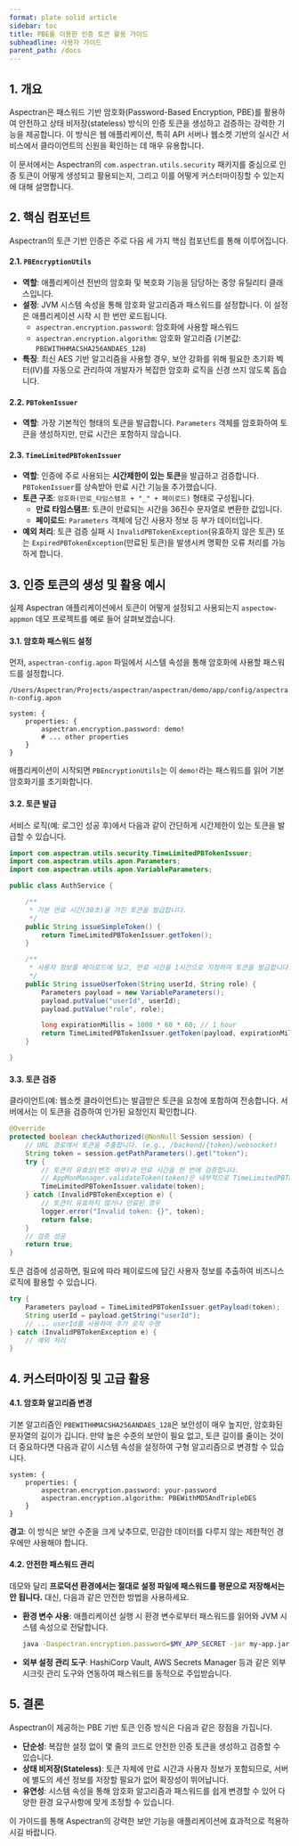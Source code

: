 ```yaml
---
format: plate solid article
sidebar: toc
title: PBE를 이용한 인증 토큰 활용 가이드
subheadline: 사용자 가이드
parent_path: /docs
---
```


## 1. 개요

Aspectran은 패스워드 기반 암호화(Password-Based Encryption, PBE)를 활용하여 안전하고 상태 비저장(stateless) 방식의 인증 토큰을 생성하고 검증하는 강력한 기능을 제공합니다. 이 방식은 웹 애플리케이션, 특히 API 서버나 웹소켓 기반의 실시간 서비스에서 클라이언트의 신원을 확인하는 데 매우 유용합니다.

이 문서에서는 Aspectran의 `com.aspectran.utils.security` 패키지를 중심으로 인증 토큰이 어떻게 생성되고 활용되는지, 그리고 이를 어떻게 커스터마이징할 수 있는지에 대해 설명합니다.

## 2. 핵심 컴포넌트

Aspectran의 토큰 기반 인증은 주로 다음 세 가지 핵심 컴포넌트를 통해 이루어집니다.

#### 2.1. `PBEncryptionUtils`

- **역할**: 애플리케이션 전반의 암호화 및 복호화 기능을 담당하는 중앙 유틸리티 클래스입니다.
- **설정**: JVM 시스템 속성을 통해 암호화 알고리즘과 패스워드를 설정합니다. 이 설정은 애플리케이션 시작 시 한 번만 로드됩니다.
    - `aspectran.encryption.password`: 암호화에 사용할 패스워드
    - `aspectran.encryption.algorithm`: 암호화 알고리즘 (기본값: `PBEWITHHMACSHA256ANDAES_128`)
- **특징**: 최신 AES 기반 알고리즘을 사용할 경우, 보안 강화를 위해 필요한 초기화 벡터(IV)를 자동으로 관리하여 개발자가 복잡한 암호화 로직을 신경 쓰지 않도록 돕습니다.

#### 2.2. `PBTokenIssuer`

- **역할**: 가장 기본적인 형태의 토큰을 발급합니다. `Parameters` 객체를 암호화하여 토큰을 생성하지만, 만료 시간은 포함하지 않습니다.

#### 2.3. `TimeLimitedPBTokenIssuer`

- **역할**: 인증에 주로 사용되는 **시간제한이 있는 토큰**을 발급하고 검증합니다. `PBTokenIssuer`를 상속받아 만료 시간 기능을 추가했습니다.
- **토큰 구조**: `암호화(만료_타임스탬프 + "_" + 페이로드)` 형태로 구성됩니다.
    - **만료 타임스탬프**: 토큰이 만료되는 시간을 36진수 문자열로 변환한 값입니다.
    - **페이로드**: `Parameters` 객체에 담긴 사용자 정보 등 부가 데이터입니다.
- **예외 처리**: 토큰 검증 실패 시 `InvalidPBTokenException`(유효하지 않은 토큰) 또는 `ExpiredPBTokenException`(만료된 토큰)을 발생시켜 명확한 오류 처리를 가능하게 합니다.

## 3. 인증 토큰의 생성 및 활용 예시

실제 Aspectran 애플리케이션에서 토큰이 어떻게 설정되고 사용되는지 `aspectow-appmon` 데모 프로젝트를 예로 들어 살펴보겠습니다.

#### 3.1. 암호화 패스워드 설정

먼저, `aspectran-config.apon` 파일에서 시스템 속성을 통해 암호화에 사용할 패스워드를 설정합니다.

`/Users/Aspectran/Projects/aspectran/aspectran/demo/app/config/aspectran-config.apon`
```apon
system: {
    properties: {
        aspectran.encryption.password: demo!
        # ... other properties
    }
}
```

애플리케이션이 시작되면 `PBEncryptionUtils`는 이 `demo!`라는 패스워드를 읽어 기본 암호화기를 초기화합니다.

#### 3.2. 토큰 발급

서비스 로직(예: 로그인 성공 후)에서 다음과 같이 간단하게 시간제한이 있는 토큰을 발급할 수 있습니다.

```java
import com.aspectran.utils.security.TimeLimitedPBTokenIssuer;
import com.aspectran.utils.apon.Parameters;
import com.aspectran.utils.apon.VariableParameters;

public class AuthService {

    /**
     * 기본 만료 시간(30초)을 가진 토큰을 발급합니다.
     */
    public String issueSimpleToken() {
        return TimeLimitedPBTokenIssuer.getToken();
    }

    /**
     * 사용자 정보를 페이로드에 담고, 만료 시간을 1시간으로 지정하여 토큰을 발급합니다.
     */
    public String issueUserToken(String userId, String role) {
        Parameters payload = new VariableParameters();
        payload.putValue("userId", userId);
        payload.putValue("role", role);

        long expirationMillis = 1000 * 60 * 60; // 1 hour
        return TimeLimitedPBTokenIssuer.getToken(payload, expirationMillis);
    }

}
```

#### 3.3. 토큰 검증

클라이언트(예: 웹소켓 클라이언트)는 발급받은 토큰을 요청에 포함하여 전송합니다. 서버에서는 이 토큰을 검증하여 인가된 요청인지 확인합니다.

```java
@Override
protected boolean checkAuthorized(@NonNull Session session) {
    // URL 경로에서 토큰을 추출합니다. (e.g., /backend/{token}/websocket)
    String token = session.getPathParameters().get("token");
    try {
        // 토큰의 유효성(변조 여부)과 만료 시간을 한 번에 검증합니다.
        // AppMonManager.validateToken(token)은 내부적으로 TimeLimitedPBTokenIssuer.validate(token)를 호출합니다.
        TimeLimitedPBTokenIssuer.validate(token);
    } catch (InvalidPBTokenException e) {
        // 토큰이 유효하지 않거나 만료된 경우
        logger.error("Invalid token: {}", token);
        return false;
    }
    // 검증 성공
    return true;
}
```

토큰 검증에 성공하면, 필요에 따라 페이로드에 담긴 사용자 정보를 추출하여 비즈니스 로직에 활용할 수 있습니다.

```java
try {
    Parameters payload = TimeLimitedPBTokenIssuer.getPayload(token);
    String userId = payload.getString("userId");
    // ... userId를 사용하여 추가 로직 수행
} catch (InvalidPBTokenException e) {
    // 예외 처리
}
```

## 4. 커스터마이징 및 고급 활용

#### 4.1. 암호화 알고리즘 변경

기본 알고리즘인 `PBEWITHHMACSHA256ANDAES_128`은 보안성이 매우 높지만, 암호화된 문자열의 길이가 깁니다. 만약 높은 수준의 보안이 필요 없고, 토큰 길이를 줄이는 것이 더 중요하다면 다음과 같이 시스템 속성을 설정하여 구형 알고리즘으로 변경할 수 있습니다.

```apon
system: {
    properties: {
        aspectran.encryption.password: your-password
        aspectran.encryption.algorithm: PBEWithMD5AndTripleDES
    }
}
```

**경고**: 이 방식은 보안 수준을 크게 낮추므로, 민감한 데이터를 다루지 않는 제한적인 경우에만 사용해야 합니다.

#### 4.2. 안전한 패스워드 관리

데모와 달리 **프로덕션 환경에서는 절대로 설정 파일에 패스워드를 평문으로 저장해서는 안 됩니다.** 대신, 다음과 같은 안전한 방법을 사용하세요.

- **환경 변수 사용**: 애플리케이션 실행 시 환경 변수로부터 패스워드를 읽어와 JVM 시스템 속성으로 전달합니다.

    ```sh
    java -Daspectran.encryption.password=$MY_APP_SECRET -jar my-app.jar
    ```

- **외부 설정 관리 도구**: HashiCorp Vault, AWS Secrets Manager 등과 같은 외부 시크릿 관리 도구와 연동하여 패스워드를 동적으로 주입받습니다.

## 5. 결론

Aspectran이 제공하는 PBE 기반 토큰 인증 방식은 다음과 같은 장점을 가집니다.

- **단순성**: 복잡한 설정 없이 몇 줄의 코드로 안전한 인증 토큰을 생성하고 검증할 수 있습니다.
- **상태 비저장(Stateless)**: 토큰 자체에 만료 시간과 사용자 정보가 포함되므로, 서버에 별도의 세션 정보를 저장할 필요가 없어 확장성이 뛰어납니다.
- **유연성**: 시스템 속성을 통해 암호화 알고리즘과 패스워드를 쉽게 변경할 수 있어 다양한 환경 요구사항에 맞게 조정할 수 있습니다.

이 가이드를 통해 Aspectran의 강력한 보안 기능을 애플리케이션에 효과적으로 적용하시길 바랍니다.